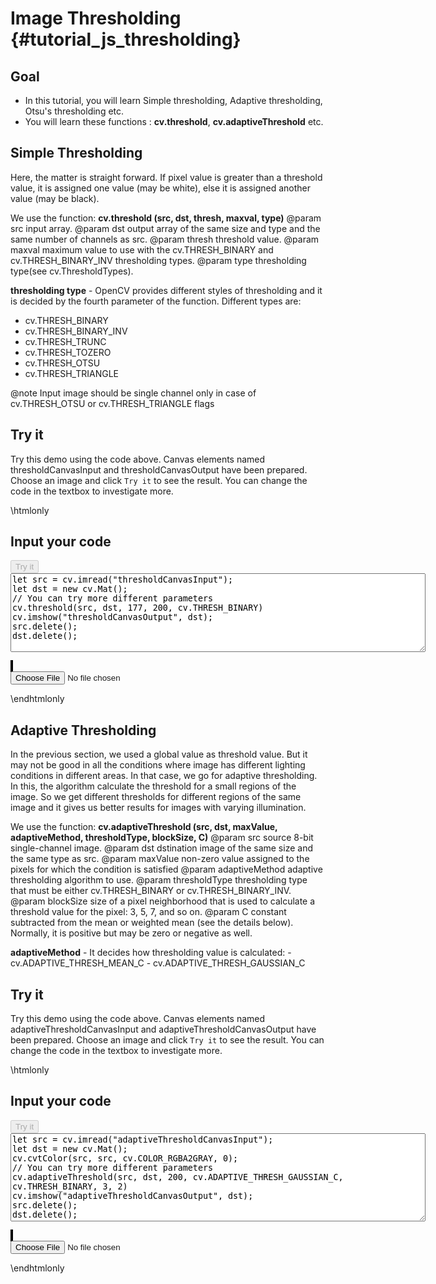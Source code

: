 Image Thresholding {#tutorial_js_thresholding}
==================

Goal
----

-   In this tutorial, you will learn Simple thresholding, Adaptive thresholding, Otsu's thresholding
    etc.
-   You will learn these functions : **cv.threshold**, **cv.adaptiveThreshold** etc.

Simple Thresholding
-------------------

Here, the matter is straight forward. If pixel value is greater than a threshold value, it is
assigned one value (may be white), else it is assigned another value (may be black).

We use the function: **cv.threshold (src, dst, thresh, maxval, type)**
@param src    input array.
@param dst    output array of the same size and type and the same number of channels as src.
@param thresh threshold value.
@param maxval maximum value to use with the cv.THRESH_BINARY and cv.THRESH_BINARY_INV thresholding types.
@param type   thresholding type(see cv.ThresholdTypes).

**thresholding type** - OpenCV provides different styles of thresholding and it is decided
by the fourth parameter of the function. Different types are:

-   cv.THRESH_BINARY
-   cv.THRESH_BINARY_INV
-   cv.THRESH_TRUNC
-   cv.THRESH_TOZERO
-   cv.THRESH_OTSU
-   cv.THRESH_TRIANGLE

@note Input image should be single channel only in case of cv.THRESH_OTSU or cv.THRESH_TRIANGLE flags

Try it
------

Try this demo using the code above. Canvas elements named thresholdCanvasInput and thresholdCanvasOutput have been prepared. Choose an image and
click `Try it` to see the result. You can change the code in the textbox to investigate more.

\htmlonly
<!DOCTYPE html>
<head>
<style>
canvas {
    border: 1px solid black;
}
.err{
    color: red;
}
</style>
</head>
<body>
<div id="thresholdCodeArea">
<h2>Input your code</h2>
<button id="thresholdTryIt" disabled="true" onclick="thresholdExecuteCode()">Try it</button><br>
<textarea rows="8" cols="80" id="thresholdTestCode" spellcheck="false">
let src = cv.imread("thresholdCanvasInput");
let dst = new cv.Mat();
// You can try more different parameters
cv.threshold(src, dst, 177, 200, cv.THRESH_BINARY)
cv.imshow("thresholdCanvasOutput", dst);
src.delete();
dst.delete();
</textarea>
<p class="err" id="thresholdErr"></p>
</div>
<div id="thresholdShowcase">
    <div>
        <canvas id="thresholdCanvasInput"></canvas>
        <canvas id="thresholdCanvasOutput"></canvas>
    </div>
    <input type="file" id="thresholdInput" name="file" />
</div>
<script src="utils.js"></script>
<script async src="opencv.js" id="opencvjs"></script>
<script>
function thresholdExecuteCode() {
    let thresholdText = document.getElementById("thresholdTestCode").value;
    try {
        eval(thresholdText);
        document.getElementById("thresholdErr").innerHTML = " ";
    } catch(err) {
        document.getElementById("thresholdErr").innerHTML = err;
    }
}

loadImageToCanvas("lena.jpg", "thresholdCanvasInput");
let thresholdInputElement = document.getElementById("thresholdInput");
thresholdInputElement.addEventListener("change", thresholdHandleFiles, false);
function thresholdHandleFiles(e) {
    let thresholdUrl = URL.createObjectURL(e.target.files[0]);
    loadImageToCanvas(thresholdUrl, "thresholdCanvasInput");
}
</script>
</body>
\endhtmlonly

Adaptive Thresholding
---------------------

In the previous section, we used a global value as threshold value. But it may not be good in all
the conditions where image has different lighting conditions in different areas. In that case, we go
for adaptive thresholding. In this, the algorithm calculate the threshold for a small regions of the
image. So we get different thresholds for different regions of the same image and it gives us better
results for images with varying illumination.

We use the function: **cv.adaptiveThreshold (src, dst, maxValue, adaptiveMethod, thresholdType, blockSize, C)**
@param src             source 8-bit single-channel image.
@param dst             dstination image of the same size and the same type as src.
@param maxValue        non-zero value assigned to the pixels for which the condition is satisfied
@param adaptiveMethod  adaptive thresholding algorithm to use.
@param thresholdType   thresholding type that must be either cv.THRESH_BINARY or cv.THRESH_BINARY_INV.
@param blockSize       size of a pixel neighborhood that is used to calculate a threshold value for the pixel: 3, 5, 7, and so on.
@param C               constant subtracted from the mean or weighted mean (see the details below). Normally, it is positive but may be zero or negative as well.

**adaptiveMethod** - It decides how thresholding value is calculated:
    -   cv.ADAPTIVE_THRESH_MEAN_C
    -   cv.ADAPTIVE_THRESH_GAUSSIAN_C

Try it
------

Try this demo using the code above. Canvas elements named adaptiveThresholdCanvasInput and adaptiveThresholdCanvasOutput have been prepared. Choose an image and
click `Try it` to see the result. You can change the code in the textbox to investigate more.

\htmlonly
<!DOCTYPE html>
<head>
</head>
<body>
<div id="adaptiveThresholdCodeArea">
<h2>Input your code</h2>
<button id="adaptiveThresholdTryIt" disabled="true" onclick="adaptiveThresholdExecuteCode()">Try it</button><br>
<textarea rows="9" cols="80" id="adaptiveThresholdTestCode" spellcheck="false">
let src = cv.imread("adaptiveThresholdCanvasInput");
let dst = new cv.Mat();
cv.cvtColor(src, src, cv.COLOR_RGBA2GRAY, 0);
// You can try more different parameters
cv.adaptiveThreshold(src, dst, 200, cv.ADAPTIVE_THRESH_GAUSSIAN_C, cv.THRESH_BINARY, 3, 2)
cv.imshow("adaptiveThresholdCanvasOutput", dst);
src.delete();
dst.delete();
</textarea>
<p class="err" id="adaptiveThresholdErr"></p>
</div>
<div id="adaptiveThresholdShowcase">
    <div>
        <canvas id="adaptiveThresholdCanvasInput"></canvas>
        <canvas id="adaptiveThresholdCanvasOutput"></canvas>
    </div>
    <input type="file" id="adaptiveThresholdInput" name="file" />
</div>
<script>
function adaptiveThresholdExecuteCode() {
    let adaptiveThresholdText = document.getElementById("adaptiveThresholdTestCode").value;
    try {
        eval(adaptiveThresholdText);
        document.getElementById("adaptiveThresholdErr").innerHTML = " ";
    } catch(err) {
        document.getElementById("adaptiveThresholdErr").innerHTML = err;
    }
}

loadImageToCanvas("lena.jpg", "adaptiveThresholdCanvasInput");
let adaptiveThresholdInputElement = document.getElementById("adaptiveThresholdInput");
adaptiveThresholdInputElement.addEventListener("change", adaptiveThresholdHandleFiles, false);
function adaptiveThresholdHandleFiles(e) {
    let adaptiveThresholdUrl = URL.createObjectURL(e.target.files[0]);
    loadImageToCanvas(adaptiveThresholdUrl, "adaptiveThresholdCanvasInput");
}
function onReady() {
    document.getElementById("thresholdTryIt").disabled = false;
    document.getElementById("adaptiveThresholdTryIt").disabled = false;
}
if (typeof cv !== 'undefined') {
    onReady();
} else {
    document.getElementById("opencvjs").onload = onReady;
}
</script>
</body>
\endhtmlonly
